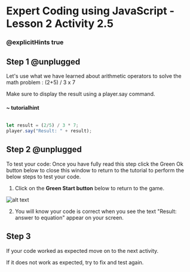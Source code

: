 # Expert Coding using JavaScript - Lesson 2 Activity 2.5
### @explicitHints true

  

## Step 1 @unplugged

  

Let's use what we have learned about arithmetic operators to solve the math problem : 
(2+5) / 3 x 7

Make sure to display the result using a player.say command.

#### ~ tutorialhint

  

```javascript

let result = (2/5) / 3 * 7;
player.say("Result: " + result);

```


## Step 2 @unplugged

To test your code:
Once you have fully read this step click the Green Ok button below to close this window to return to the tutorial to perform the below steps to test your code.

1. Click on the **Green Start button** below to return to the game.

  

![alt text](https://expertjs.codingcredentials.com/Lesson1/1.1/1.JPG?raw=true  "Start")

  

2. You will know your code is correct when you see the text "Result: answer to equation" appear on your screen.



## Step 3

If your code worked as expected move on to the next activity.
  
If it does not work as expected, try to fix and test again.

